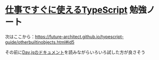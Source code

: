 # [仕事ですぐに使えるTypeScript](https://future-architect.github.io/typescript-guide/index.html) 勉強ノート

次はここから：https://future-architect.github.io/typescript-guide/otherbuiltinobjects.html#id5  

その前に[Day.jsのドキュメント](https://day.js.org/docs/en/installation/installation)を読みながらいろいろ試した方が良さそう


